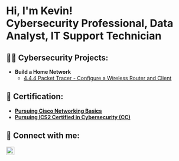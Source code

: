 <h1>Hi, I'm Kevin! <br/>Cybersecurity Professional</a>, Data Analyst</a>, IT Support Technician</a></h1>

<h2>👨‍💻 Cybersecurity Projects:</h2>

- <b>Build a Home Network</b>
  - [4.4.4 Packet Tracer - Configure a Wireless Router and Client](https://github.com/kevinng2603/SOHO)

<h2>📝 Certification:</h2>

- <b>[Pursuing Cisco Networking Basics](https://bit.ly/CiscoNetworkBasics) </b>
- <b>[Pursuing ICS2 Certified in Cybersecurity (CC)](https://www.isc2.org/landing/1mcc)</b>

<h2> 🤳 Connect with me:</h2>

[<img align="left" alt="JoshMadakor | LinkedIn" width="22px" src="https://cdn.jsdelivr.net/npm/simple-icons@v3/icons/linkedin.svg" />][linkedin]

[linkedin]: https://linkedin.com/in/kevinnguyen1997/

<!--
- 🔭 I’m currently working on ...
- 🌱 I’m currently learning ...
- 👯 I’m looking to collaborate on ...
- 🤔 I’m looking for help with ...
- 💬 Ask me about ...
- 📫 How to reach me: ...
- 😄 Pronouns: ...
- ⚡ Fun fact: ...
-->
